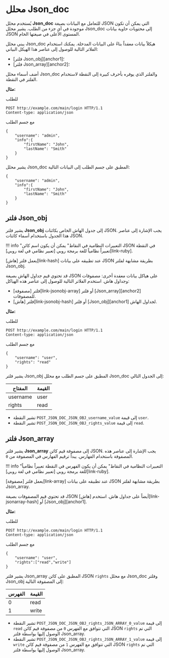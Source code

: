 # محلل Json_doc

يُستخدم محلل **Json_doc** للتعامل مع البيانات بصيغة JSON التي يمكن أن تكون موجودة في أي جزء من الطلب. يشير محلل Json_doc إلى محتويات حاوية بيانات JSON المستوى الأعلى في صيغتها الخام.

يبني محلل Json_doc هيكلاً بيانات معقداً بناءً على البيانات المدخلة. يمكنك استخدام الفلاتر التالية للوصول إلى عناصر هذا الهيكل البياني:
* [فلتر Json_obj][anchor1]؛
* [فلتر Json_array][anchor2]؛

أضف أسماء محلل Json_doc والفلتر الذي يوفره بأحرف كبيرة إلى النقطة لاستخدام الفلتر في النقطة.

**مثال:**

للطلب

```
POST http://example.com/main/login HTTP/1.1
Content-type: application/json
```

مع جسم الطلب

```
{
    "username": "admin",
    "info":{
        "firstName": "John",
        "lastName": "Smith"
    }
}
```

يشير محلل Json_doc المطبق على جسم الطلب إلى البيانات التالية:

```
{
    "username": "admin",
    "info":{
        "firstName": "John",
        "lastName": "Smith"
    }
}
```


## فلتر Json_obj

يشير فلتر **Json_obj** إلى جدول الهاش الخاص بكائنات JSON. يجب الإشارة إلى عناصر هذا الجدول باستخدام أسماء كائنات JSON.

!!! info "التعبيرات النظامية في النقاط"
    يمكن أن يكون اسم كائن JSON في النقطة تعبيراً نظامياً للغة برمجة روبي [تعبير نظامي في لغة روبي][link-ruby].

يعمل فلتر [هاش][link-hash] عند تطبيقه على بيانات JSON بطريقة مشابهة لفلتر Json_obj.

قد تحتوي قيم جداول الهاش بصيغة JSON على هياكل بيانات معقدة أخرى: مصفوفات وجداول هاش. استخدم الفلاتر التالية للوصول إلى عناصر هذه الهياكل:
* فلتر [مصفوفة][link-jsonobj-array] أو فلتر [Json_array][anchor2] للمصفوفات.
* فلتر [هاش][link-jsonobj-hash] أو فلتر [Json_obj][anchor1] لجداول الهاش.

**مثال:**

للطلب

```
POST http://example.com/main/login HTTP/1.1
Content-type: application/json
```

مع جسم الطلب

```
{
    "username": "user",
    "rights": "read"
}
```

يشير فلتر Json_obj المطبق على جسم الطلب مع محلل Json_doc إلى الجدول التالي:

| المفتاح      | القيمة    |
|----------|----------|
| username | user     |
| rights   | read     |

* تشير النقطة `POST_JSON_DOC_JSON_OBJ_username_value` إلى قيمة `user`.
* تشير النقطة `POST_JSON_DOC_JSON_OBJ_rights_value` إلى قيمة `read`.

## فلتر Json_array

يشير فلتر **Json_array** إلى مصفوفة قيم كائن JSON. يجب الإشارة إلى عناصر هذه المصفوفة باستخدام الفهارس. يبدأ ترقيم الفهارس في المصفوفة من `0`.

!!! info "التعبيرات النظامية في النقاط"
    يمكن أن يكون الفهرس في النقطة تعبيراً نظامياً للغة برمجة روبي [تعبير نظامي في لغة روبي][link-ruby].

يعمل فلتر [مصفوفة][link-array] عند تطبيقه على بيانات JSON بطريقة مشابهة لفلتر Json_array.

قد تحتوي قيم المصفوفات بصيغة JSON أيضاً على جداول هاش. استخدم [هاش][link-jsonarray-hash] أو [Json_obj][anchor1].

**مثال:**

للطلب

```
POST http://example.com/main/login HTTP/1.1
Content-type: application/json
```

مع جسم الطلب

```
{
    "username": "user",
    "rights":["read","write"]
}
```

يشير فلتر Json_array المطبق على كائن JSON `rights` مع محلل Json_doc وفلتر Json_obj إلى المصفوفة التالية:

| الفهرس  | القيمة    |
|--------|----------|
| 0      | read     |
| 1      | write    |

* تشير النقطة `POST_JSON_DOC_JSON_OBJ_rights_JSON_ARRAY_0_value` إلى قيمة `read` التي تتوافق مع الفهرس `0` من مصفوفة قيم كائن JSON `rights` التي تم الوصول إليها بواسطة فلتر Json_array.
* تشير النقطة `POST_JSON_DOC_JSON_OBJ_rights_JSON_ARRAY_1_value` إلى قيمة `write` التي تتوافق مع الفهرس `1` من مصفوفة قيم كائن JSON `rights` التي تم الوصول إليها بواسطة فلتر Json_array.